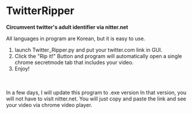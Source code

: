 # TwitterRipper
**Circumvent twitter's adult identifier via nitter.net**
<br/>

All languages in program are Korean, but it is easy to use.
<br/>
1. launch Twitter_Ripper.py and put your twitter.com link in GUI. 
2. Click the "Rip it!" Button and program will automatically open a single chrome secretmode tab that includes your video.
3. Enjoy!


<br/>
<br/>
In a few days, I will update this program to .exe version
In that version, you will not have to visit nitter.net.
You will just copy and paste the link and see your video via chrome video player.


